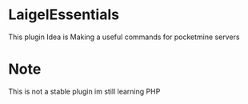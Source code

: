 # LaigelEssentials
This plugin Idea is Making a useful commands for pocketmine servers
# Note
This is not a stable plugin im still learning PHP
